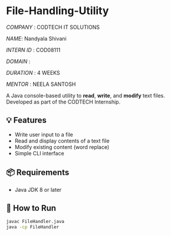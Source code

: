 # File-Handling-Utility

*COMPANY* : CODTECH IT SOLUTIONS

*NAME*: Nandyala Shivani

*INTERN ID* : COD08111

*DOMAIN* : 

*DURATION* : 4 WEEKS

*MENTOR* : NEELA SANTOSH

A Java console-based utility to **read**, **write**, and **modify** text files. Developed as part of the CODTECH Internship.

## 💡 Features

- Write user input to a file
- Read and display contents of a text file
- Modify existing content (word replace)
- Simple CLI interface

## 📦 Requirements

- Java JDK 8 or later

## 🚀 How to Run

```bash
javac FileHandler.java
java -cp FileHandler
